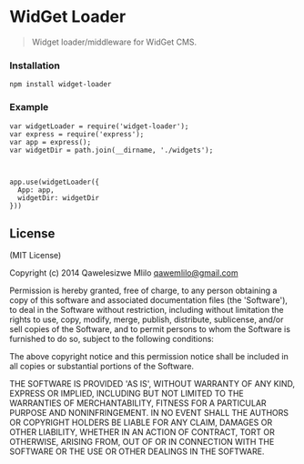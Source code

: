 # WidGet Loader

 > Widget loader/middleware for WidGet CMS. 


### Installation

```
npm install widget-loader
```

### Example


```
var widgetLoader = require('widget-loader');
var express = require('express');
var app = express();
var widgetDir = path.join(__dirname, './widgets');



app.use(widgetLoader({
  App: app,
  widgetDir: widgetDir
}))

```


License
-------

(MIT License)

Copyright (c) 2014 Qawelesizwe Mlilo <qawemlilo@gmail.com>

Permission is hereby granted, free of charge, to any person obtaining a copy of this software and associated documentation files (the 'Software'), to deal in the Software without restriction, including without limitation the rights to use, copy, modify, merge, publish, distribute, sublicense, and/or sell copies of the Software, and to permit persons to whom the Software is furnished to do so, subject to the following conditions:

The above copyright notice and this permission notice shall be included in all copies or substantial portions of the Software.

THE SOFTWARE IS PROVIDED 'AS IS', WITHOUT WARRANTY OF ANY KIND, EXPRESS OR IMPLIED, INCLUDING BUT NOT LIMITED TO THE WARRANTIES OF MERCHANTABILITY, FITNESS FOR A PARTICULAR PURPOSE AND NONINFRINGEMENT. IN NO EVENT SHALL THE AUTHORS OR COPYRIGHT HOLDERS BE LIABLE FOR ANY CLAIM, DAMAGES OR OTHER LIABILITY, WHETHER IN AN ACTION OF CONTRACT, TORT OR OTHERWISE, ARISING FROM, OUT OF OR IN CONNECTION WITH THE SOFTWARE OR THE USE OR OTHER DEALINGS IN THE SOFTWARE.